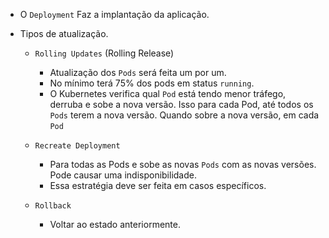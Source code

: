 - O `Deployment` Faz a implantação da aplicação.

- Tipos de atualização.
	- `Rolling Updates` (Rolling Release)
		- Atualização dos `Pods` será feita um por um. 
		- No mínimo terá 75% dos pods em status `running`.
		- O Kubernetes verifica qual `Pod` está tendo menor  tráfego, derruba e sobe a nova versão. Isso para cada Pod, até todos os `Pods` terem a nova versão. Quando sobre a nova versão, em cada `Pod`
	  
	- `Recreate Deployment`
		- Para todas as Pods e sobe as novas `Pods` com as novas versões. Pode causar uma indisponibilidade.  
		- Essa estratégia deve ser feita em casos específicos.

	- `Rollback`
		- Voltar ao estado anteriormente.
